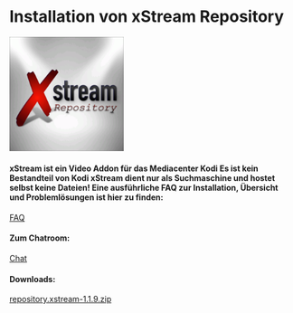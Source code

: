 <!DOCTYPE html>
<html>
  <body>
  <h1>Installation von xStream Repository</h1>
  <img src="icon.png" style="max-width: 40%;">
    <h4>xStream ist ein Video Addon für das Mediacenter Kodi
     <b>Es ist kein Bestandteil von Kodi
      xStream dient nur als Suchmaschine und hostet selbst keine Dateien!
      Eine ausführliche FAQ zur Installation, Übersicht und Problemlösungen ist hier zu finden:</b></h4>
    <a href="https://github.com/streamxstream/xStream-FAQ/blob/master/xStream_Anleitung_FAQ.md">FAQ</a> 
    <h4><p>Zum Chatroom:</h4>
    <p><a href="https://gitter.im/Lastship_Chat/xStream">Chat</a>
    <h4><p>Downloads:</h4>
    <p><a href="repository.xstream-1.1.9.zip">repository.xstream-1.1.9.zip</a></p>
  </body>
</html>
